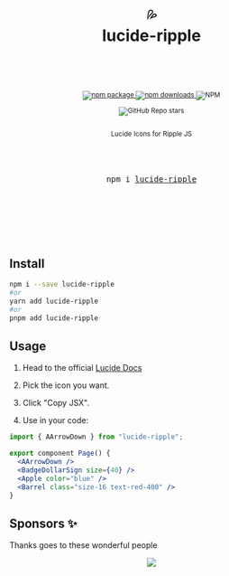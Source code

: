 <div align="center">

  <h1>
    <br/>
    💦
    <br />
    lucide-ripple
    <br />
    <br />
  </h1>
  <sup>
    <br />
    <br />
    <a href="https://www.npmjs.com/package/lucide-ripple?style=for-the-badge">
       <img src="https://img.shields.io/npm/v/lucide-ripple.svg?style=for-the-badge" alt="npm package" />
    </a>
    <a href="https://www.npmjs.com/package/lucide-ripple?style=for-the-badge">
      <img src="https://img.shields.io/npm/dw/lucide-ripple.svg?style=for-the-badge" alt="npm  downloads" />
    </a>
<a>
    <img alt="NPM" src="https://img.shields.io/npm/l/lucide-ripple?style=for-the-badge">
</a>

<a><img alt="GitHub Repo stars" src="https://img.shields.io/github/stars/anubra266/lucide-ripple?logo=github&style=for-the-badge">

</a>
    <br />
   Lucide Icons for Ripple JS
    
  </sup>
  <br />
  <br />
  <br />
  <br />
  <pre>npm i <a href="https://www.npmjs.com/package/lucide-ripple">lucide-ripple</a></pre>
  <br />
  <br />
  <br />
  <br />
  <br />
</div>

## Install

```bash
npm i --save lucide-ripple
#or
yarn add lucide-ripple
#or
pnpm add lucide-ripple
```

## Usage

1. Head to the official [Lucide Docs](https://lucide.dev/icons/)
2. Pick the icon you want.
3. Click "Copy JSX".

4. Use in your code:

```jsx
import { AArrowDown } from "lucide-ripple";

export component Page() {
  <AArrowDown />
  <BadgeDollarSign size={40} />
  <Apple color="blue" />
  <Barrel class="size-16 text-red-400" />
}
```

## Sponsors ✨

Thanks goes to these wonderful people

<p align="center">
  <a href="https://patreon.com/anubra266?utm_medium=clipboard_copy&utm_source=copyLink&utm_campaign=creatorshare_creator&utm_content=join_link">
    <img src='https://cdn.jsdelivr.net/gh/anubra266/static@main/sponsors.svg'/>
  </a>
</p>
